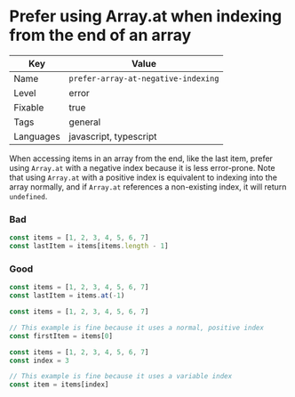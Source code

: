 # Prefer using Array.at when indexing from the end of an array

| Key       | Value                               |
| --------- | ----------------------------------- |
| Name      | `prefer-array-at-negative-indexing` |
| Level     | error                               |
| Fixable   | true                                |
| Tags      | general                             |
| Languages | javascript, typescript              |

When accessing items in an array from the end, like the last item, prefer using `Array.at` with a negative index because it is less error-prone. Note that using `Array.at` with a positive index is equivalent to indexing into the array normally, and if `Array.at` references a non-existing index, it will return `undefined`.

### Bad

```ts
const items = [1, 2, 3, 4, 5, 6, 7]
const lastItem = items[items.length - 1]
```

### Good

```ts
const items = [1, 2, 3, 4, 5, 6, 7]
const lastItem = items.at(-1)
```

```ts
const items = [1, 2, 3, 4, 5, 6, 7]

// This example is fine because it uses a normal, positive index
const firstItem = items[0]
```

```ts
const items = [1, 2, 3, 4, 5, 6, 7]
const index = 3

// This example is fine because it uses a variable index
const item = items[index]
```
